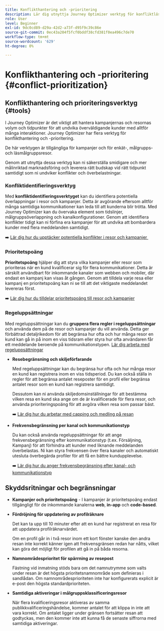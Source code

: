 ```yaml
---
title: Konflikthantering och -prioritering
description: Lär dig utnyttja Journey Optimizer verktyg för konfliktlösning och prioritering.
role: User
level: Beginner
exl-id: 9dc0cd89-d29a-42d2-a73f-d95f9c39c86e
source-git-commit: 0ec43a204f5fcf0bddf38cfd381f0ea496c7de70
workflow-type: tm+mt
source-wordcount: '629'
ht-degree: 0%

---
```


# Konflikthantering och -prioritering {#conflict-prioritization}

## Konflikthantering och prioriteringsverktyg {#tools}

I Journey Optimizer är det viktigt att hantera kampanjernas och resornas volym och tidpunkter för att undvika överväldigande kunder med alltför många interaktioner. Journey Optimizer har flera verktyg för konflikthantering och -prioritering.

De här verktygen är tillgängliga för kampanjer och för enkät-, målgrupps- och läsmålgruppsresor.

Genom att utnyttja dessa verktyg kan ni säkerställa smidigare och mer målinriktad marknadsföring och leverera rätt budskap vid rätt tidpunkt samtidigt som ni undviker konflikter och överbelastningar.

### Konfliktidentifieringsverktyg

Med **konfliktidentifieringsverktyget** kan du identifiera potentiella överlappningar i resor och kampanjer. Detta är avgörande eftersom alltför många samtidiga kommunikationer kan leda till att kunderna blir trötta. Med Journey Optimizer kan du övervaka element som tidslinjer, målgruppsöverlappning och kanalkonfigurationer. Genom att identifiera konflikter tidigt kan ni förfina era kampanjer för att undvika att bombardera kunder med flera meddelanden samtidigt.

➡️ [Lär dig hur du upptäcker potentiella konflikter i resor och kampanjer &#x200B;](conflicts.md)

### Prioritetspoäng

**Prioritetspoäng** hjälper dig att styra vilka kampanjer eller resor som prioriteras när en kund kvalificerar sig för flera kommunikationer. Detta är särskilt användbart för inkommande kanaler som webben och mobiler, där endast en kampanj kan visas åt gången. Genom att tilldela varje resa eller kampanj en prioritetspoäng kan ni se till att det viktigaste meddelandet levereras först.

➡️ [Lär dig hur du tilldelar prioritetspoäng till resor och kampanjer](priority-scores.md)

### Regeluppsättningar

Med regeluppsättningar kan du **gruppera flera regler i regeluppsättningar** och använda dem på de resor och kampanjer du vill använda. Detta ger förbättrad detaljrikedom för att begränsa hur ofta och hur många resor en kund kan gå in på inom en viss tidsram eller styra hur ofta användaren får ett meddelande beroende på kommunikationstypen. [Lär dig arbeta med regeluppsättningar](../conflict-prioritization/rule-sets.md)

* **Resebegränsning och skiljeförfarande**

  Med regeluppsättningar kan du begränsa hur ofta och hur många resor en kund kan registrera inom en viss tidsperiod. Du kan också ställa in regler för att begränsa antalet reseposter för en profil eller begränsa antalet resor som en kund kan registrera samtidigt.

  Dessutom kan ni använda skiljedomsinställningar för att bestämma vilken resa en kund ska ange om de är kvalificerade för flera resor, och använda prioriteringspoäng för att avgöra vilken resa som passar bäst.

  ➡️ [Lär dig hur du arbetar med capping och medling på resan](journey-capping.md)

* **Frekvensbegränsning per kanal och kommunikationstyp**

  Du kan också använda regeluppsättningar för att ange frekvensbegränsning efter kommunikationstyp (t.ex. Försäljning, Kampanj) för att förhindra att kunder med liknande meddelanden överbelastas. Ni kan styra frekvensen över flera kanaler och automatiskt utesluta överbegärda profiler för att få en bättre kundupplevelse.

  ➡️ [Lär dig hur du anger frekvensbegränsning efter kanal- och kommunikationstyp](../conflict-prioritization/channel-capping.md)

## Skyddsritningar och begränsningar

* **Kampanjer och prioritetspoäng** - I kampanjer är prioritetspoäng endast tillgängligt för de inkommande kanalerna **web**, **in-app** och **code-based**.

* **Fördröjning för uppdatering av profilräknare**

  Det kan ta upp till 10 minuter efter att en kund har registrerat en resa för att uppdatera profilräknarvärdet.

  Om en profil går in i två resor inom ett kort fönster kanske den andra resan inte korrekt känner igen att frekvensgränsen redan har nåtts, vilket kan göra det möjligt för profilen att gå in på båda resorna.

* **Namnområdesprioritet för spärrning av resepost**

  Fästning vid inmatning stöds bara om det namnutrymme som valts under resan är det högsta prioritetsnamnområde som definieras i sandlådan. Om namnområdesprioriteten inte har konfigurerats explicit är e-post den högsta standardprioriteten.

* **Samtidiga aktiveringar i målgruppsklassificeringsresor**

  När flera kvalificeringsresor aktiveras av samma publikkvalificeringshändelse, kommer antalet för att klippa in inte att vara korrekt. Om antalet ligger under gränsen fortsätter resan att godtyckas, men den kommer inte att kunna få de senaste siffrorna med samtidiga aktiveringar.
